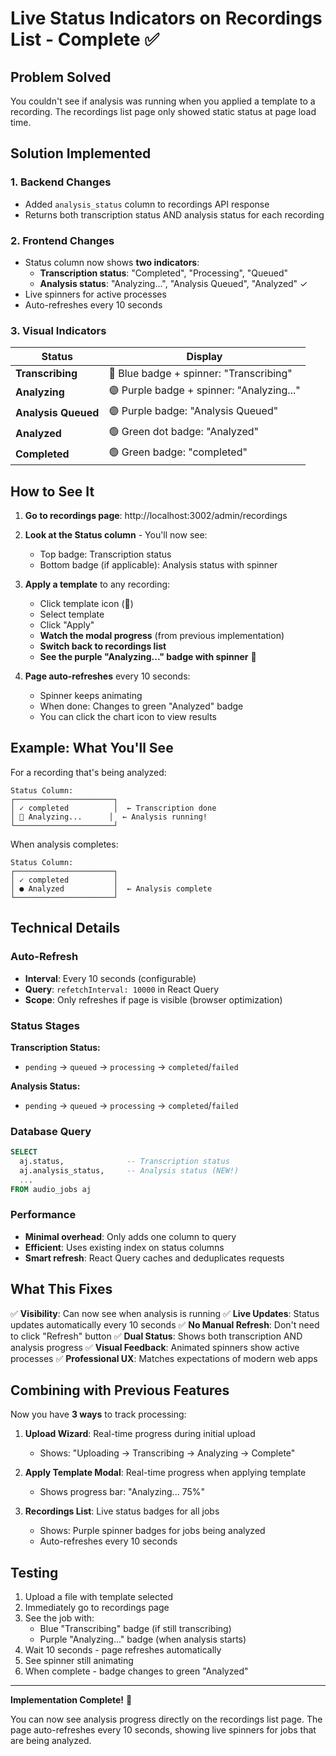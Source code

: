 # Live Status Indicators on Recordings List - Complete ✅

## Problem Solved

You couldn't see if analysis was running when you applied a template to a recording. The recordings list page only showed static status at page load time.

## Solution Implemented

### 1. **Backend Changes**
- Added `analysis_status` column to recordings API response
- Returns both transcription status AND analysis status for each recording

### 2. **Frontend Changes**
- Status column now shows **two indicators**:
  - **Transcription status**: "Completed", "Processing", "Queued"
  - **Analysis status**: "Analyzing...", "Analysis Queued", "Analyzed" ✓
- Live spinners for active processes
- Auto-refreshes every 10 seconds

### 3. **Visual Indicators**

| Status | Display |
|--------|---------|
| **Transcribing** | 🔵 Blue badge + spinner: "Transcribing" |
| **Analyzing** | 🟣 Purple badge + spinner: "Analyzing..." |
| **Analysis Queued** | 🟣 Purple badge: "Analysis Queued" |
| **Analyzed** | 🟢 Green dot badge: "Analyzed" |
| **Completed** | 🟢 Green badge: "completed" |

## How to See It

1. **Go to recordings page**: http://localhost:3002/admin/recordings

2. **Look at the Status column** - You'll now see:
   - Top badge: Transcription status
   - Bottom badge (if applicable): Analysis status with spinner

3. **Apply a template** to any recording:
   - Click template icon (🔷)
   - Select template
   - Click "Apply"
   - **Watch the modal progress** (from previous implementation)
   - **Switch back to recordings list**
   - **See the purple "Analyzing..." badge with spinner** 🎉

4. **Page auto-refreshes** every 10 seconds:
   - Spinner keeps animating
   - When done: Changes to green "Analyzed" badge
   - You can click the chart icon to view results

## Example: What You'll See

For a recording that's being analyzed:

```
Status Column:
┌──────────────────────┐
│ ✓ completed          │  ← Transcription done
│ 🔄 Analyzing...      │  ← Analysis running!
└──────────────────────┘
```

When analysis completes:

```
Status Column:
┌──────────────────────┐
│ ✓ completed          │
│ ● Analyzed           │  ← Analysis complete
└──────────────────────┘
```

## Technical Details

### Auto-Refresh
- **Interval**: Every 10 seconds (configurable)
- **Query**: `refetchInterval: 10000` in React Query
- **Scope**: Only refreshes if page is visible (browser optimization)

### Status Stages

**Transcription Status:**
- `pending` → `queued` → `processing` → `completed`/`failed`

**Analysis Status:**
- `pending` → `queued` → `processing` → `completed`/`failed`

### Database Query
```sql
SELECT
  aj.status,              -- Transcription status
  aj.analysis_status,     -- Analysis status (NEW!)
  ...
FROM audio_jobs aj
```

### Performance
- **Minimal overhead**: Only adds one column to query
- **Efficient**: Uses existing index on status columns
- **Smart refresh**: React Query caches and deduplicates requests

## What This Fixes

✅ **Visibility**: Can now see when analysis is running
✅ **Live Updates**: Status updates automatically every 10 seconds
✅ **No Manual Refresh**: Don't need to click "Refresh" button
✅ **Dual Status**: Shows both transcription AND analysis progress
✅ **Visual Feedback**: Animated spinners show active processes
✅ **Professional UX**: Matches expectations of modern web apps

## Combining with Previous Features

Now you have **3 ways** to track processing:

1. **Upload Wizard**: Real-time progress during initial upload
   - Shows: "Uploading → Transcribing → Analyzing → Complete"

2. **Apply Template Modal**: Real-time progress when applying template
   - Shows progress bar: "Analyzing... 75%"

3. **Recordings List**: Live status badges for all jobs
   - Shows: Purple spinner badges for jobs being analyzed
   - Auto-refreshes every 10 seconds

## Testing

1. Upload a file with template selected
2. Immediately go to recordings page
3. See the job with:
   - Blue "Transcribing" badge (if still transcribing)
   - Purple "Analyzing..." badge (when analysis starts)
4. Wait 10 seconds - page refreshes automatically
5. See spinner still animating
6. When complete - badge changes to green "Analyzed"

---

**Implementation Complete!** 🎉

You can now see analysis progress directly on the recordings list page. The page auto-refreshes every 10 seconds, showing live spinners for jobs that are being analyzed.